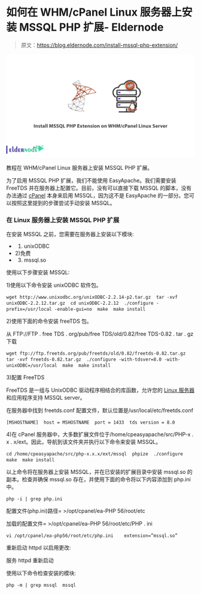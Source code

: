 # 如何在 WHM/cPanel Linux 服务器上安装 MSSQL PHP 扩展- Eldernode

> 原文：<https://blog.eldernode.com/install-mssql-php-extension/>

![How to Install MSSQL PHP Extension on WHM-cPanel Linux Server](img/d6151915de6542299376167ef609cc7c.png)

教程在 WHM/cPanel Linux 服务器上安装 MSSQL PHP 扩展。

为了启用 MSSQL PHP 扩展，我们不能使用 EasyApache。我们需要安装 FreeTDS 并在服务器上配置它。目前，没有可以直接下载 MSSQL 的脚本，没有办法通过 [cPanel](https://blog.eldernode.com/tag/cpanel/) 本身来启用 MSSQL，因为这不是 EasyApache 的一部分。您可以按照这里提到的步骤尝试手动安装 MSSQL。

### 在 Linux 服务器上安装 MSSQL PHP 扩展

在安装 MSSQL 之前，您需要在服务器上安装以下模块:

*   1) unixODBC
*   2)免费
*   3) mssql.so

使用以下步骤安装 MSSQL:

1)使用以下命令安装 unixODBC 软件包。

```
wget http://www.unixodbc.org/unixODBC-2.2.14-p2.tar.gz  tar -xvf unixODBC-2.2.12.tar.gz  cd unixODBC-2.2.12  ./configure -prefix=/usr/local -enable-gui=no  make  make install 
```

2)使用下面的命令安装 freeTDS 包。

从 FTP://FTP . free TDS . org/pub/free TDS/old/0.82/free TDS-0.82 . tar . gz 下载

```
wget ftp://ftp.freetds.org/pub/freetds/old/0.82/freetds-0.82.tar.gz  tar -xvf freetds-0.82.tar.gz  ./configure -with-tdsver=8.0 -with-unixODBC=/usr/local  make  make install 
```

3)配置 FreeTDS

FreeTDS 是一组与 UnixODBC 驱动程序相结合的库函数，允许您的 [Linux 服务器](https://eldernode.com/)和应用程序支持 MSSQL server。

在服务器中找到 freetds.conf 配置文件，默认位置是/usr/local/etc/freetds.conf

```
[MSHOSTNAME]  host = MSHOSTNAME  port = 1433  tds version = 8.0 
```

4)在 cPanel 服务器中，大多数扩展文件位于/home/cpeasyapache/src/PHP-x . x . x/ext。因此，导航到该文件夹并执行以下命令来安装 MSSQL。

```
cd /home/cpeasyapache/src/php-x.x.x/ext/mssql  phpize  ./configure  make  make install 
```

以上命令将在服务器上安装 MSSQL，并在已安装的扩展目录中安装 mssql.so 的副本。检查并确保 mssql.so 存在，并使用下面的命令将以下内容添加到 php.ini 中。

```
php -i | grep php.ini 
```

配置文件(php.ini)路径= >/opt/cpanel/ea-PHP 56/root/etc

加载的配置文件= >/opt/cpanel/ea-PHP 56/root/etc/PHP . ini

```
vi /opt/cpanel/ea-php56/root/etc/php.ini    extension=”mssql.so” 
```

重新启动 httpd 以启用更改:

服务 httpd 重新启动

使用以下命令检查安装的模块:

```
php -m | grep mssql  mssql 
```